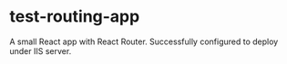 # test-routing-app
A small React app with React Router. Successfully configured to deploy under IIS server.
